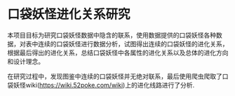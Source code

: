 # 口袋妖怪进化关系研究

本项目目标为研究口袋妖怪数据中隐含的联系，使用数据提供的口袋妖怪各种数据，对表中连续的口袋妖怪进行数据分析，试图得出连续的口袋妖怪的进化关系，根据最后得出的进化关系，总结口袋妖怪中各属性的进化关系以及总体的进化方向和设计理念。

在研究过程中，发现图鉴中连续的口袋妖怪并无绝对联系，最后使用爬虫爬取了口袋妖怪wiki(https://wiki.52poke.com/wiki)上的进化线路进行了分析.